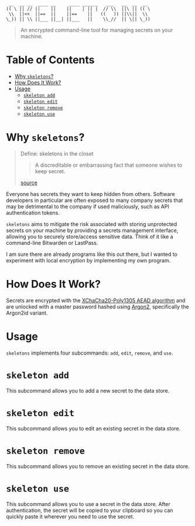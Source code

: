      __  __ __  ____ __     ____ ______   ___   __  __  __ 
    (( \ || // ||    ||    ||    | || |  // \\  ||\ || (( \
     \\  ||<<  ||==  ||    ||==    ||   ((   )) ||\\||  \\ 
    \_)) || \\ ||___ ||__| ||___   ||    \\_//  || \|| \_))

> An encrypted command-line tool for managing secrets on your machine.

# Table of Contents

* [Why `skeletons`?](#why-skeletons)
* [How Does It Work?](#how-does-it-work)
* [Usage](#usage)
	+ [`skeleton add`](#skeleton-add)
	+ [`skeleton edit`](#skeleton-edit)
	+ [`skeleton remove`](#skeleton-remove)
	+ [`skeleton use`](#skeleton-use)

# Why `skeletons`?

> Define: skeletons in the closet
>
> > A discreditable or embarrassing fact that someone wishes to keep secret.
>
> [source][skeletons in the closet definition]

Everyone has secrets they want to keep hidden from others. Software developers in particular are often exposed to many company secrets that may be detrimental to the company if used maliciously, such as API authentication tokens.

`skeletons` aims to mitigate the risk associated with storing unprotected secrets on your machine by providing a secrets management interface, allowing you to securely store/access sensitive data. Think of it like a command-line Bitwarden or LastPass.

I am sure there are already programs like this out there, but I wanted to experiment with local encryption by implementing my own program.

# How Does It Work?

Secrets are encrypted with the [XChaCha20-Poly1305 AEAD algorithm][XChaCha20 Wikipedia] and are unlocked with a master password hashed using [Argon2][Argon2 Wikipedia], specifically the Argon2id variant.

# Usage

`skeletons` implements four subcommands: `add`, `edit`, `remove`, and `use`.

# `skeleton add`

This subcommand allows you to add a new secret to the data store.

# `skeleton edit`

This subcommand allows you to edit an existing secret in the data store.

# `skeleton remove`

This subcommand allows you to remove an existing secret in the data store.

# `skeleton use`

This subcommand allows you to use a secret in the data store. After authentication, the secret will be copied to your clipboard so you can quickly paste it wherever you need to use the secret.

[skeletons in the closet definition]: https://www.google.com/search?client=firefox-b-1-d&q=define+skeletons+in+the+closet
[Argon2 Wikipedia]: https://en.wikipedia.org/wiki/Argon2
[XChaCha20 Wikipedia]: https://en.wikipedia.org/wiki/ChaCha20-Poly1305#XChaCha20-Poly1305_-_Extended_Nonce_Variant
